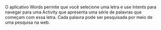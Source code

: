 O aplicativo Words permite que você selecione uma letra e use Intents para navegar para uma Activity que apresenta uma série de palavras que começam com essa letra. Cada palavra pode ser pesquisada por meio de uma pesquisa na web.
